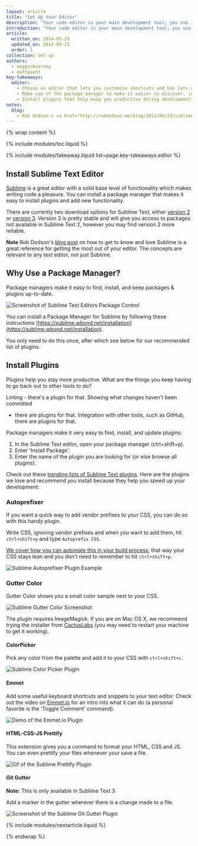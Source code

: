```yaml
---
layout: article
title: "Set Up Your Editor"
description: "Your code editor is your main development tool; you use it to write and save lines of code. Write better code faster by learning your editor's shortcuts and installing key plugins."
introduction: "Your code editor is your main development tool; you use it to write and save lines of code. Write better code faster by learning your editor's shortcuts and installing key plugins."
article:
  written_on: 2014-05-29
  updated_on: 2014-09-25
  order: 1
collection: set-up
authors:
  - megginkearney
  - mattgaunt
key-takeaways:
  editor:
    - Choose an editor that lets you customize shortcuts and has lots of plugins to help you write better code.
    - Make use of the package manager to make it easier to discover, install, and update plugins.
    - Install plugins that help keep you productive during development; start with the recommendations in this guide.
notes:
  blog:
    - Rob Dodson's <a href="http://robdodson.me/blog/2012/06/23/sublime-text-2-tips-and-shortcuts/">blog post</a> on how to get to know and love Sublime is a great reference for getting the most out of your editor. The concepts are relevant to any text editor, not just Sublime.
---
```

{% wrap content %}

{% include modules/toc.liquid %}

{% include modules/takeaway.liquid list=page.key-takeaways.editor %}

## Install Sublime Text Editor

[Sublime](http://www.sublimetext.com/) is a great editor with a solid base level
of functionality which makes writing code a pleasure. You can install a package
manager that makes it easy to install plugins and add new functionality.

There are currently two download options for Sublime Text, either [version 2](http://www.sublimetext.com/2) or [version 3](http://www.sublimetext.com/3). Version 3 is pretty stable and will give you access to packages not available in Sublime Text 2, however you may find version 2 more reliable.

**Note**
Rob Dodson's [blog
post](http://robdodson.me/blog/2012/06/23/sublime-text-2-tips-and-shortcuts/) on
how to get to know and love Sublime is a great reference for getting the most
out of your editor. The concepts are relevant to any text editor, not just
Sublime.

## Why Use a Package Manager?

Package managers make it easy to find, install, and keep packages & plugins
up-to-date.

<img src="imgs/package_control.png" class="center" alt="Screenshot of Sublime Text Editors Package Control"/>

You can install a Package Manager for Sublime  by following these instructions
[https://sublime.wbond.net/installation](https://sublime.wbond.net/installation).

You only need to do this once, after which see below for our recommended list of
plugins.

## Install Plugins

Plugins help you stay more productive. What are the things you keep having to go
back out to other tools to do?

Linting - there's a plugin for that. Showing what changes haven't been committed
- there are plugins for that. Integration with other tools, such as GitHub,
there are plugins for that.

Package managers make it very easy to find, install, and update plugins:

1. In the Sublime Text editor, open your package manager (ctrl+shift+p).
2. Enter 'Install Package'.
3. Enter the name of the plugin you are looking for (or else browse all
   plugins).

Check out these [trending lists of Sublime Text
plugins](https://sublime.wbond.net/browse). Here are the plugins we love and
recommend you install because they help you speed up your development:

### Autoprefixer

If you want a quick way to add vendor prefixes to your CSS, you can do so with
this handy plugin.

Write CSS, ignoring vendor prefixes and when you want to add them, hit
`ctrl+shift+p` and type `Autoprefix CSS`.

[We cover how you can automate this in your build
process]({{site.baseurl}}/fundamentals/tools/build/setupbuildprocess.html),
that way your CSS stays lean and you don't need to remember to hit
`ctrl+shift+p`.

<img src="imgs/sublime-autoprefixer.gif" alt="Sublime Autoprefixer Plugin Example" />

### Gutter Color

Gutter Color shows you a small color sample next to your CSS.

<img src="imgs/sublime-gutter-color.png" alt="Sublime Gutter Color Screenshot" />

The plugin requires ImageMagick. If you are on Mac OS X, we recommend trying the
installer from [CactusLabs](http://cactuslab.com/imagemagick/) (you may need to
restart your machine to get it working).

#### ColorPicker

Pick any color from the palette and add it to your CSS with `ctrl+shift+c`.

<img src="imgs/sublime-color-picker.png" alt="Sublime Color Picker Plugin" />

#### Emmet

Add some useful keyboard shortcuts and snippets to your text editor. Check out
the video on [Emmet.io](http://emmet.io/) for an intro into what it can do (a
personal favorite is the 'Toggle Comment' command).

<img src="imgs/emmet-io-example.gif" alt="Demo of the Emmet.io Plugin" />

#### HTML-CSS-JS Prettify

This extension gives you a command to format your HTML, CSS and JS. You can even
prettify your files whenever your save a file.

<img src="imgs/sublime-prettify.gif" alt="Gif of the Sublime Prettify Plugin" />

#### Git Gutter

**Note:** This is only available in Sublime Text 3

Add a marker in the gutter wherever there is a change made to a file.

<img src="imgs/sublime-git-gutter.png" alt="Screenshot of the Sublime Git Gutter Plugin" />

{% include modules/nextarticle.liquid %}

{% endwrap %}
